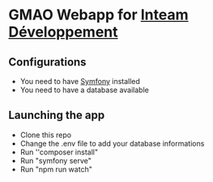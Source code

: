 # GMAO Webapp for [Inteam Développement](https://www.inteamdeveloppement.fr/)


## Configurations

 - You need to have [Symfony](https://symfony.com/download) installed
 - You need to have a database available

## Launching the app
- Clone this repo
- Change the .env file to add your database informations
- Run ''composer install"
- Run "symfony serve"
- Run "npm run watch"
